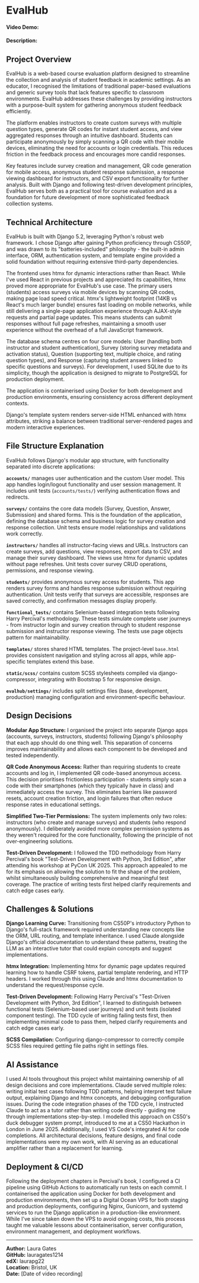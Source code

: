 # EvalHub
#### Video Demo: <URL HERE>
#### Description:

## Project Overview

EvalHub is a web-based course evaluation platform designed to streamline the collection and analysis of student feedback in academic settings. As an educator, I recognised the limitations of traditional paper-based evaluations and generic survey tools that lack features specific to classroom environments. EvalHub addresses these challenges by providing instructors with a purpose-built system for gathering anonymous student feedback efficiently.

The platform enables instructors to create custom surveys with multiple question types, generate QR codes for instant student access, and view aggregated responses through an intuitive dashboard. Students can participate anonymously by simply scanning a QR code with their mobile devices, eliminating the need for accounts or login credentials. This reduces friction in the feedback process and encourages more candid responses.

Key features include survey creation and management, QR code generation for mobile access, anonymous student response submission, a response viewing dashboard for instructors, and CSV export functionality for further analysis. Built with Django and following test-driven development principles, EvalHub serves both as a practical tool for course evaluation and as a foundation for future development of more sophisticated feedback collection systems.

## Technical Architecture

EvalHub is built with Django 5.2, leveraging Python's robust web framework. I chose Django after gaining Python proficiency through CS50P, and was drawn to its "batteries-included" philosophy - the built-in admin interface, ORM, authentication system, and template engine provided a solid foundation without requiring extensive third-party dependencies.

The frontend uses htmx for dynamic interactions rather than React. While I've used React in previous projects and appreciated its capabilities, htmx proved more appropriate for EvalHub's use case. The primary users (students) access surveys via mobile devices by scanning QR codes, making page load speed critical. htmx's lightweight footprint (14KB vs React's much larger bundle) ensures fast loading on mobile networks, while still delivering a single-page application experience through AJAX-style requests and partial page updates. This means students can submit responses without full page refreshes, maintaining a smooth user experience without the overhead of a full JavaScript framework.

The database schema centres on four core models: User (handling both instructor and student authentication), Survey (storing survey metadata and activation status), Question (supporting text, multiple choice, and rating question types), and Response (capturing student answers linked to specific questions and surveys). For development, I used SQLite due to its simplicity, though the application is designed to migrate to PostgreSQL for production deployment.

The application is containerised using Docker for both development and production environments, ensuring consistency across different deployment contexts.

Django's template system renders server-side HTML enhanced with htmx attributes, striking a balance between traditional server-rendered pages and modern interactive experiences.

## File Structure Explanation

EvalHub follows Django's modular app structure, with functionality separated into discrete applications:

**`accounts/`** manages user authentication and the custom User model. This app handles login/logout functionality and user session management. It includes unit tests (`accounts/tests/`) verifying authentication flows and redirects.

**`surveys/`** contains the core data models (Survey, Question, Answer, Submission) and shared forms. This is the foundation of the application, defining the database schema and business logic for survey creation and response collection. Unit tests ensure model relationships and validations work correctly.

**`instructors/`** handles all instructor-facing views and URLs. Instructors can create surveys, add questions, view responses, export data to CSV, and manage their survey dashboard. The views use htmx for dynamic updates without page refreshes. Unit tests cover survey CRUD operations, permissions, and response viewing.

**`students/`** provides anonymous survey access for students. This app renders survey forms and handles response submission without requiring authentication. Unit tests verify that surveys are accessible, responses are saved correctly, and confirmation messages display properly.

**`functional_tests/`** contains Selenium-based integration tests following Harry Percival's methodology. These tests simulate complete user journeys - from instructor login and survey creation through to student response submission and instructor response viewing. The tests use page objects pattern for maintainability.

**`templates/`** stores shared HTML templates. The project-level `base.html` provides consistent navigation and styling across all apps, while app-specific templates extend this base.

**`static/scss/`** contains custom SCSS stylesheets compiled via django-compressor, integrating with Bootstrap 5 for responsive design.

**`evalhub/settings/`** includes split settings files (base, development, production) managing configuration and environment-specific behaviour.

## Design Decisions

**Modular App Structure:** I organised the project into separate Django apps (accounts, surveys, instructors, students) following Django's philosophy that each app should do one thing well. This separation of concerns improves maintainability and allows each component to be developed and tested independently.

**QR Code Anonymous Access:** Rather than requiring students to create accounts and log in, I implemented QR code-based anonymous access. This decision prioritises frictionless participation - students simply scan a code with their smartphones (which they typically have in class) and immediately access the survey. This eliminates barriers like password resets, account creation friction, and login failures that often reduce response rates in educational settings.

**Simplified Two-Tier Permissions:** The system implements only two roles: instructors (who create and manage surveys) and students (who respond anonymously). I deliberately avoided more complex permission systems as they weren't required for the core functionality, following the principle of not over-engineering solutions.

**Test-Driven Development:** I followed the TDD methodology from Harry Percival's book "Test-Driven Development with Python, 3rd Edition", after attending his workshop at PyCon UK 2025. This approach appealed to me for its emphasis on allowing the solution to fit the shape of the problem, whilst simultaneously building comprehensive and meaningful test coverage. The practice of writing tests first helped clarify requirements and catch edge cases early.

## Challenges & Solutions

**Django Learning Curve:** Transitioning from CS50P's introductory Python to Django's full-stack framework required understanding new concepts like the ORM, URL routing, and template inheritance. I used Claude alongside Django's official documentation to understand these patterns, treating the LLM as an interactive tutor that could explain concepts and suggest implementations.

**htmx Integration:** Implementing htmx for dynamic page updates required learning how to handle CSRF tokens, partial template rendering, and HTTP headers. I worked through this using Claude and htmx documentation to understand the request/response cycle.

**Test-Driven Development:** Following Harry Percival's "Test-Driven Development with Python, 3rd Edition", I learned to distinguish between functional tests (Selenium-based user journeys) and unit tests (isolated component testing). The TDD cycle of writing failing tests first, then implementing minimal code to pass them, helped clarify requirements and catch edge cases early.

**SCSS Compilation:** Configuring django-compressor to correctly compile SCSS files required getting file paths right in settings files.

## AI Assistance

I used AI tools throughout this project whilst maintaining ownership of all design decisions and core implementations. Claude served multiple roles: writing initial test cases following TDD patterns, helping interpret test failure output, explaining Django and htmx concepts, and debugging configuration issues. During the code integration phases of the TDD cycle, I instructed Claude to act as a tutor rather than writing code directly - guiding me through implementations step-by-step. I modelled this approach on CS50's duck debugger system prompt, introduced to me at a CS50 Hackathon in London in June 2025. Additionally, I used VS Code's integrated AI for code completions. All architectural decisions, feature designs, and final code implementations were my own work, with AI serving as an educational amplifier rather than a replacement for learning.

## Deployment & CI/CD

Following the deployment chapters in Percival's book, I configured a CI pipeline using GitHub Actions to automatically run tests on each commit. I containerised the application using Docker for both development and production environments, then set up a Digital Ocean VPS for both staging and production deployments, configuring Nginx, Gunicorn, and systemd services to run the Django application in a production-like environment. While I've since taken down the VPS to avoid ongoing costs, this process taught me valuable lessons about containerisation, server configuration, environment management, and deployment workflows.

---

**Author:** Laura Gates  
**GitHub:** lauragates1214  
**edX:** laurapg22  
**Location:** Bristol, UK  
**Date:** [Date of video recording]